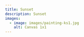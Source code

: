 ```yaml
---
title: Sunset
description: Sunset
images:
  - image: images/painting-ks1.jpg
    alt: Canvas 1x1
---
```

